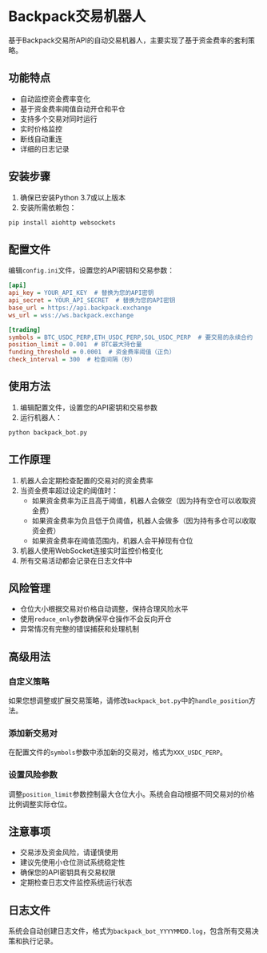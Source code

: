 # Backpack交易机器人

基于Backpack交易所API的自动交易机器人，主要实现了基于资金费率的套利策略。

## 功能特点

- 自动监控资金费率变化
- 基于资金费率阈值自动开仓和平仓
- 支持多个交易对同时运行
- 实时价格监控
- 断线自动重连
- 详细的日志记录

## 安装步骤

1. 确保已安装Python 3.7或以上版本
2. 安装所需依赖包：

```bash
pip install aiohttp websockets
```

## 配置文件

编辑`config.ini`文件，设置您的API密钥和交易参数：

```ini
[api]
api_key = YOUR_API_KEY  # 替换为您的API密钥
api_secret = YOUR_API_SECRET  # 替换为您的API密钥
base_url = https://api.backpack.exchange
ws_url = wss://ws.backpack.exchange

[trading]
symbols = BTC_USDC_PERP,ETH_USDC_PERP,SOL_USDC_PERP  # 要交易的永续合约
position_limit = 0.001  # BTC最大持仓量
funding_threshold = 0.0001  # 资金费率阈值（正负）
check_interval = 300  # 检查间隔（秒）
```

## 使用方法

1. 编辑配置文件，设置您的API密钥和交易参数
2. 运行机器人：

```bash
python backpack_bot.py
```

## 工作原理

1. 机器人会定期检查配置的交易对的资金费率
2. 当资金费率超过设定的阈值时：
   - 如果资金费率为正且高于阈值，机器人会做空（因为持有空仓可以收取资金费）
   - 如果资金费率为负且低于负阈值，机器人会做多（因为持有多仓可以收取资金费）
   - 如果资金费率在阈值范围内，机器人会平掉现有仓位
3. 机器人使用WebSocket连接实时监控价格变化
4. 所有交易活动都会记录在日志文件中

## 风险管理

- 仓位大小根据交易对价格自动调整，保持合理风险水平
- 使用`reduce_only`参数确保平仓操作不会反向开仓
- 异常情况有完整的错误捕获和处理机制

## 高级用法

### 自定义策略

如果您想调整或扩展交易策略，请修改`backpack_bot.py`中的`handle_position`方法。

### 添加新交易对

在配置文件的`symbols`参数中添加新的交易对，格式为`XXX_USDC_PERP`。

### 设置风险参数

调整`position_limit`参数控制最大仓位大小。系统会自动根据不同交易对的价格比例调整实际仓位。

## 注意事项

- 交易涉及资金风险，请谨慎使用
- 建议先使用小仓位测试系统稳定性
- 确保您的API密钥具有交易权限
- 定期检查日志文件监控系统运行状态

## 日志文件

系统会自动创建日志文件，格式为`backpack_bot_YYYYMMDD.log`，包含所有交易决策和执行记录。 